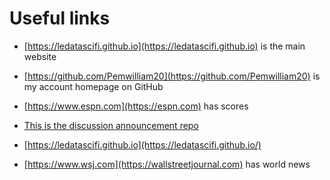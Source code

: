 
# Useful links

- [https://ledatascifi.github.io](https://ledatascifi.github.io) is the main website
- [https://github.com/Pemwilliam20](https://github.com/Pemwilliam20) is my account homepage on GitHub
- [https://www.espn.com](https://espn.com) has scores 
- [This is the discussion announcement repo](https://github.com/LeDataSciFi/Discussion)

- [https://ledatascifi.github.io](https://ledatascifi.github.io/)
- [https://www.wsj.com](https://wallstreetjournal.com) has world news